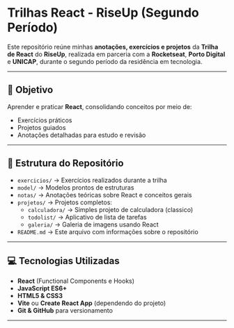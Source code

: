 # Trilhas React - RiseUp (Segundo Período)

Este repositório reúne minhas **anotações, exercícios e projetos** da **Trilha de React** do **RiseUp**, realizada em parceria com a **Rocketseat**, **Porto Digital** e **UNICAP**, durante o segundo período da residência em tecnologia.

---

## 🎯 Objetivo

Aprender e praticar **React**, consolidando conceitos por meio de:

- Exercícios práticos
- Projetos guiados
- Anotações detalhadas para estudo e revisão

---
## 📂 Estrutura do Repositório
- `exercicios/` → Exercícios realizados durante a trilha
- `model/` → Modelos prontos de estruturas
- `notas/` → Anotações teóricas sobre React e conceitos gerais
- `projetos/` → Projetos completos:
  - `calculadora/` → Simples projeto de calculadora (classico)
  - `todolist/` → Aplicativo de lista de tarefas
  - `galeria/` → Galeria de imagens usando React
- `README.md` → Este arquivo com informações sobre o repositório

---

## 💻 Tecnologias Utilizadas

- **React** (Functional Components e Hooks)
- **JavaScript ES6+**
- **HTML5 & CSS3**
- **Vite** ou **Create React App** (dependendo do projeto)
- **Git & GitHub** para versionamento

---
